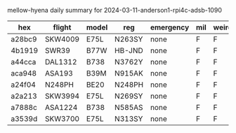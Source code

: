mellow-hyena daily summary for 2024-03-11-anderson1-rpi4c-adsb-1090

|hex|flight|model|reg|emergency|mil|weirdo|
|--|--|--|--|--|--|--|
|a28bc9|SKW4009|E75L|N263SY|none|F|F|
|4b1919|SWR39|B77W|HB-JND|none|F|F|
|a44cca|DAL1312|B738|N3762Y|none|F|F|
|aca948|ASA193|B39M|N915AK|none|F|F|
|a24f04|N248PH|BE20|N248PH|none|F|F|
|a2a213|SKW3994|E75L|N269SY|none|F|F|
|a7888c|ASA1224|B738|N585AS|none|F|F|
|a3539d|SKW3700|E75L|N313SY|none|F|F|
